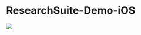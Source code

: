 # ResearchSuite-Demo-iOS

![](https://github.com/ResearchSuite/Docs/blob/master/Info%205555%20ResearchSuite%20Demo%20iOS%20Setup.png?raw=true)
